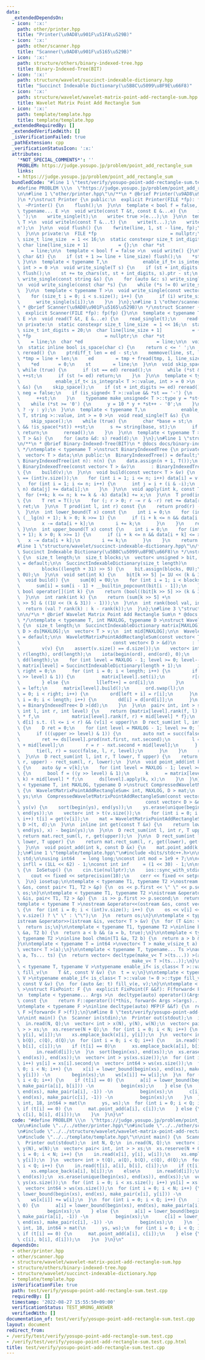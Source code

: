 ```yaml
---
data:
  _extendedDependsOn:
  - icon: ':x:'
    path: other/printer.hpp
    title: "Printer(\u9AD8\u901F\u51FA\u529B)"
  - icon: ':x:'
    path: other/scanner.hpp
    title: "Scanner(\u9AD8\u901F\u5165\u529B)"
  - icon: ':x:'
    path: structure/others/binary-indexed-tree.hpp
    title: Binary-Indexed-Tree(BIT)
  - icon: ':x:'
    path: structure/wavelet/succinct-indexable-dictionary.hpp
    title: "Succinct Indexable Dictionary(\u5B8C\u5099\u8F9E\u66F8)"
  - icon: ':x:'
    path: structure/wavelet/wavelet-matrix-point-add-rectangle-sum.hpp
    title: Wavelet Matrix Point Add Rectangle Sum
  - icon: ':x:'
    path: template/template.hpp
    title: template/template.hpp
  _extendedRequiredBy: []
  _extendedVerifiedWith: []
  _isVerificationFailed: true
  _pathExtension: cpp
  _verificationStatusIcon: ':x:'
  attributes:
    '*NOT_SPECIAL_COMMENTS*': ''
    PROBLEM: https://judge.yosupo.jp/problem/point_add_rectangle_sum
    links:
    - https://judge.yosupo.jp/problem/point_add_rectangle_sum
  bundledCode: "#line 1 \"test/verify/yosupo-point-add-rectangle-sum.test.cpp\"\n\
    #define PROBLEM \\\n  \"https://judge.yosupo.jp/problem/point_add_rectangle_sum\"\
    \n\n#line 1 \"other/printer.hpp\"\n/**\n * @brief Printer(\u9AD8\u901F\u51FA\u529B\
    )\n */\nstruct Printer {\n public:\n  explicit Printer(FILE *fp): fp(fp) {}\n\n\
    \  ~Printer() {\n    flush();\n  }\n\n  template < bool f = false, typename T,\
    \ typename... E >\n  void write(const T &t, const E &...e) {\n    if (f) write_single('\
    \ ');\n    write_single(t);\n    write< true >(e...);\n  }\n\n  template < typename...\
    \ T >\n  void writeln(const T &...t) {\n    write(t...);\n    write_single('\\\
    n');\n  }\n\n  void flush() {\n    fwrite(line, 1, st - line, fp);\n    st = line;\n\
    \  }\n\n private:\n  FILE *fp                           = nullptr;\n  static constexpr\
    \ size_t line_size  = 1 << 16;\n  static constexpr size_t int_digits = 20;\n \
    \ char line[line_size + 1]           = {};\n  char *st                       \
    \    = line;\n\n  template < bool f = false >\n  void write() {}\n\n  void write_single(const\
    \ char &t) {\n    if (st + 1 >= line + line_size) flush();\n    *st++ = t;\n \
    \ }\n\n  template < typename T,\n             enable_if_t< is_integral< T >::value,\
    \ int > = 0 >\n  void write_single(T s) {\n    if (st + int_digits >= line + line_size)\
    \ flush();\n    st += to_chars(st, st + int_digits, s).ptr - st;\n  }\n\n  void\
    \ write_single(const string &s) {\n    for (auto &c: s) write_single(c);\n  }\n\
    \n  void write_single(const char *s) {\n    while (*s != 0) write_single(*s++);\n\
    \  }\n\n  template < typename T >\n  void write_single(const vector< T > &s) {\n\
    \    for (size_t i = 0; i < s.size(); i++) {\n      if (i) write_single(' ');\n\
    \      write_single(s[i]);\n    }\n  }\n};\n#line 1 \"other/scanner.hpp\"\n/**\n\
    \ * @brief Scanner(\u9AD8\u901F\u5165\u529B)\n */\nstruct Scanner {\n public:\n\
    \  explicit Scanner(FILE *fp): fp(fp) {}\n\n  template < typename T, typename...\
    \ E >\n  void read(T &t, E &...e) {\n    read_single(t);\n    read(e...);\n  }\n\
    \n private:\n  static constexpr size_t line_size  = 1 << 16;\n  static constexpr\
    \ size_t int_digits = 20;\n  char line[line_size + 1]           = {};\n  FILE\
    \ *fp                           = nullptr;\n  char *st                       \
    \    = line;\n  char *ed                           = line;\n\n  void read() {}\n\
    \n  static inline bool is_space(char c) {\n    return c <= ' ';\n  }\n\n  void\
    \ reread() {\n    ptrdiff_t len = ed - st;\n    memmove(line, st, len);\n    char\
    \ *tmp = line + len;\n    ed        = tmp + fread(tmp, 1, line_size - len, fp);\n\
    \    *ed       = 0;\n    st        = line;\n  }\n\n  void skip_space() {\n   \
    \ while (true) {\n      if (st == ed) reread();\n      while (*st && is_space(*st))\
    \ ++st;\n      if (st != ed) return;\n    }\n  }\n\n  template < typename T,\n\
    \             enable_if_t< is_integral< T >::value, int > = 0 >\n  void read_single(T\
    \ &s) {\n    skip_space();\n    if (st + int_digits >= ed) reread();\n    bool\
    \ neg = false;\n    if (is_signed< T >::value && *st == '-') {\n      neg = true;\n\
    \      ++st;\n    }\n    typename make_unsigned< T >::type y = *st++ - '0';\n\
    \    while (*st >= '0') {\n      y = 10 * y + *st++ - '0';\n    }\n    s = (neg\
    \ ? -y : y);\n  }\n\n  template < typename T,\n             enable_if_t< is_same<\
    \ T, string >::value, int > = 0 >\n  void read_single(T &s) {\n    s = \"\";\n\
    \    skip_space();\n    while (true) {\n      char *base = st;\n      while (*st\
    \ && !is_space(*st)) ++st;\n      s += string(base, st);\n      if (st != ed)\
    \ return;\n      reread();\n    }\n  }\n\n  template < typename T >\n  void read_single(vector<\
    \ T > &s) {\n    for (auto &d: s) read(d);\n  }\n};\n#line 1 \"structure/others/binary-indexed-tree.hpp\"\
    \n/**\n * @brief Binary-Indexed-Tree(BIT)\n * @docs docs/binary-indexed-tree.md\n\
    \ */\ntemplate < typename T >\nstruct BinaryIndexedTree {\n private:\n  int n;\n\
    \  vector< T > data;\n\n public:\n  BinaryIndexedTree() = default;\n\n  explicit\
    \ BinaryIndexedTree(int n): n(n) {\n    data.assign(n + 1, T());\n  }\n\n  explicit\
    \ BinaryIndexedTree(const vector< T > &v)\n      : BinaryIndexedTree((int)v.size())\
    \ {\n    build(v);\n  }\n\n  void build(const vector< T > &v) {\n    assert(n\
    \ == (int)v.size());\n    for (int i = 1; i <= n; i++) data[i] = v[i - 1];\n \
    \   for (int i = 1; i <= n; i++) {\n      int j = i + (i & -i);\n      if (j <=\
    \ n) data[j] += data[i];\n    }\n  }\n\n  void apply(int k, const T &x) {\n  \
    \  for (++k; k <= n; k += k & -k) data[k] += x;\n  }\n\n  T prod(int r) const\
    \ {\n    T ret = T();\n    for (; r > 0; r -= r & -r) ret += data[r];\n    return\
    \ ret;\n  }\n\n  T prod(int l, int r) const {\n    return prod(r) - prod(l);\n\
    \  }\n\n  int lower_bound(T x) const {\n    int i = 0;\n    for (int k = 1 <<\
    \ (__lg(n) + 1); k > 0; k >>= 1) {\n      if (i + k <= n && data[i + k] < x) {\n\
    \        x -= data[i + k];\n        i += k;\n      }\n    }\n    return i;\n \
    \ }\n\n  int upper_bound(T x) const {\n    int i = 0;\n    for (int k = 1 << (__lg(n)\
    \ + 1); k > 0; k >>= 1) {\n      if (i + k <= n && data[i + k] <= x) {\n     \
    \   x -= data[i + k];\n        i += k;\n      }\n    }\n    return i;\n  }\n};\n\
    #line 1 \"structure/wavelet/succinct-indexable-dictionary.hpp\"\n/**\n * @brief\
    \ Succinct Indexable Dictionary(\u5B8C\u5099\u8F9E\u66F8)\n */\nstruct SuccinctIndexableDictionary\
    \ {\n  size_t length;\n  size_t blocks;\n  vector< unsigned > bit, sum;\n\n  SuccinctIndexableDictionary()\
    \ = default;\n\n  SuccinctIndexableDictionary(size_t length)\n      : length(length),\n\
    \        blocks((length + 31) >> 5) {\n    bit.assign(blocks, 0U);\n    sum.assign(blocks,\
    \ 0U);\n  }\n\n  void set(int k) {\n    bit[k >> 5] |= 1U << (k & 31);\n  }\n\n\
    \  void build() {\n    sum[0] = 0U;\n    for (int i = 1; i < blocks; i++) {\n\
    \      sum[i] = sum[i - 1] + __builtin_popcount(bit[i - 1]);\n    }\n  }\n\n \
    \ bool operator[](int k) {\n    return (bool((bit[k >> 5] >> (k & 31)) & 1));\n\
    \  }\n\n  int rank(int k) {\n    return (sum[k >> 5] +\n            __builtin_popcount(bit[k\
    \ >> 5] & ((1U << (k & 31)) - 1)));\n  }\n\n  int rank(bool val, int k) {\n  \
    \  return (val ? rank(k) : k - rank(k));\n  }\n};\n#line 3 \"structure/wavelet/wavelet-matrix-point-add-rectangle-sum.hpp\"\
    \n\n/*\n * @brief Wavelet Matrix Point Add Rectangle Sum\n * @docs docs/wavelet-matrix-point-add-rectangle-sum.md\n\
    \ */\ntemplate < typename T, int MAXLOG, typename D >\nstruct WaveletMatrixPointAddRectangleSum\
    \ {\n  size_t length;\n  SuccinctIndexableDictionary matrix[MAXLOG];\n  BinaryIndexedTree<\
    \ D > ds[MAXLOG];\n  vector< T > v;\n  int mid[MAXLOG];\n\n  WaveletMatrixPointAddRectangleSum()\
    \ = default;\n\n  WaveletMatrixPointAddRectangleSum(const vector< T > &v,\n  \
    \                                  const vector< D > &d)\n      : length(v.size()),\n\
    \        v(v) {\n    assert(v.size() == d.size());\n    vector< int > l(length),\
    \ r(length), ord(length);\n    iota(begin(ord), end(ord), 0);\n    vector< D >\
    \ dd(length);\n    for (int level = MAXLOG - 1; level >= 0; level--) {\n     \
    \ matrix[level] = SuccinctIndexableDictionary(length + 1);\n      int left = 0,\
    \ right = 0;\n      for (int i = 0; i < length; i++) {\n        if (((v[ord[i]]\
    \ >> level) & 1)) {\n          matrix[level].set(i);\n          r[right++] = ord[i];\n\
    \        } else {\n          l[left++] = ord[i];\n        }\n      }\n      mid[level]\
    \ = left;\n      matrix[level].build();\n      ord.swap(l);\n      for (int i\
    \ = 0; i < right; i++) {\n        ord[left + i] = r[i];\n      }\n      for (int\
    \ i = 0; i < length; i++) {\n        dd[i] = d[ord[i]];\n      }\n      ds[level]\
    \ = BinaryIndexedTree< D >(dd);\n    }\n  }\n\n  pair< int, int > succ(bool f,\
    \ int l, int r, int level) {\n    return {matrix[level].rank(f, l) + mid[level]\
    \ * f,\n            matrix[level].rank(f, r) + mid[level] * f};\n  }\n\n  // count\
    \ d[i] s.t. (l <= i < r) && (v[i] < upper)\n  D rect_sum(int l, int r, T upper)\
    \ {\n    D ret = 0;\n    for (int level = MAXLOG - 1; level >= 0; level--) {\n\
    \      if (((upper >> level) & 1)) {\n        auto nxt = succ(false, l, r, level);\n\
    \        ret += ds[level].prod(nxt.first, nxt.second);\n        l = l - nxt.first\
    \ + mid[level];\n        r = r - nxt.second + mid[level];\n      } else {\n  \
    \      tie(l, r) = succ(false, l, r, level);\n      }\n    }\n    return ret;\n\
    \  }\n\n  D rect_sum(int l, int r, T lower, T upper) {\n    return rect_sum(l,\
    \ r, upper) - rect_sum(l, r, lower);\n  }\n\n  void point_add(int k, const D &x)\
    \ {\n    auto &y = v[k];\n    for (int level = MAXLOG - 1; level >= 0; level--)\
    \ {\n      bool f = ((y >> level) & 1);\n      k      = matrix[level].rank(f,\
    \ k) + mid[level] * f;\n      ds[level].apply(k, x);\n    }\n  }\n};\n\ntemplate\
    \ < typename T, int MAXLOG, typename D >\nstruct CompressedWaveletMatrixPointAddRectangleSum\
    \ {\n  WaveletMatrixPointAddRectangleSum< int, MAXLOG, D > mat;\n  vector< T >\
    \ ys;\n\n  CompressedWaveletMatrixPointAddRectangleSum(const vector< T > &v,\n\
    \                                              const vector< D > &d)\n      :\
    \ ys(v) {\n    sort(begin(ys), end(ys));\n    ys.erase(unique(begin(ys), end(ys)),\
    \ end(ys));\n    vector< int > t(v.size());\n    for (int i = 0; i < v.size();\
    \ i++) t[i] = get(v[i]);\n    mat = WaveletMatrixPointAddRectangleSum< int, MAXLOG,\
    \ D >(t, d);\n  }\n\n  inline int get(const T &x) {\n    return lower_bound(begin(ys),\
    \ end(ys), x) - begin(ys);\n  }\n\n  D rect_sum(int l, int r, T upper) {\n   \
    \ return mat.rect_sum(l, r, get(upper));\n  }\n\n  D rect_sum(int l, int r, T\
    \ lower, T upper) {\n    return mat.rect_sum(l, r, get(lower), get(upper));\n\
    \  }\n\n  void point_add(int k, const D &x) {\n    mat.point_add(k, x);\n  }\n\
    };\n#line 1 \"template/template.hpp\"\n#include <bits/stdc++.h>\n\nusing namespace\
    \ std;\n\nusing int64   = long long;\nconst int mod = 1e9 + 7;\n\nconst int64\
    \ infll = (1LL << 62) - 1;\nconst int inf     = (1 << 30) - 1;\n\nstruct IoSetup\
    \ {\n  IoSetup() {\n    cin.tie(nullptr);\n    ios::sync_with_stdio(false);\n\
    \    cout << fixed << setprecision(10);\n    cerr << fixed << setprecision(10);\n\
    \  }\n} iosetup;\n\ntemplate < typename T1, typename T2 >\nostream &operator<<(ostream\
    \ &os, const pair< T1, T2 > &p) {\n  os << p.first << \" \" << p.second;\n  return\
    \ os;\n}\n\ntemplate < typename T1, typename T2 >\nistream &operator>>(istream\
    \ &is, pair< T1, T2 > &p) {\n  is >> p.first >> p.second;\n  return is;\n}\n\n\
    template < typename T >\nostream &operator<<(ostream &os, const vector< T > &v)\
    \ {\n  for (int i = 0; i < (int)v.size(); i++) {\n    os << v[i] << (i + 1 !=\
    \ v.size() ? \" \" : \"\");\n  }\n  return os;\n}\n\ntemplate < typename T >\n\
    istream &operator>>(istream &is, vector< T > &v) {\n  for (T &in: v) is >> in;\n\
    \  return is;\n}\n\ntemplate < typename T1, typename T2 >\ninline bool chmax(T1\
    \ &a, T2 b) {\n  return a < b && (a = b, true);\n}\n\ntemplate < typename T1,\
    \ typename T2 >\ninline bool chmin(T1 &a, T2 b) {\n  return a > b && (a = b, true);\n\
    }\n\ntemplate < typename T = int64 >\nvector< T > make_v(size_t a) {\n  return\
    \ vector< T >(a);\n}\n\ntemplate < typename T, typename... Ts >\nauto make_v(size_t\
    \ a, Ts... ts) {\n  return vector< decltype(make_v< T >(ts...)) >(a,\n       \
    \                                         make_v< T >(ts...));\n}\n\ntemplate\
    \ < typename T, typename V >\ntypename enable_if< is_class< T >::value == 0 >::type\
    \ fill_v(\n    T &t, const V &v) {\n  t = v;\n}\n\ntemplate < typename T, typename\
    \ V >\ntypename enable_if< is_class< T >::value != 0 >::type fill_v(\n    T &t,\
    \ const V &v) {\n  for (auto &e: t) fill_v(e, v);\n}\n\ntemplate < typename F\
    \ >\nstruct FixPoint: F {\n  explicit FixPoint(F &&f): F(forward< F >(f)) {}\n\
    \n  template < typename... Args >\n  decltype(auto) operator()(Args &&...args)\
    \ const {\n    return F::operator()(*this, forward< Args >(args)...);\n  }\n};\n\
    \ntemplate < typename F >\ninline decltype(auto) MFP(F &&f) {\n  return FixPoint<\
    \ F >{forward< F >(f)};\n}\n#line 8 \"test/verify/yosupo-point-add-rectangle-sum.test.cpp\"\
    \n\nint main() {\n  Scanner in(stdin);\n  Printer out(stdout);\n  int N, Q;\n\
    \  in.read(N, Q);\n  vector< int > x(N), y(N), w(N);\n  vector< pair< int, int\
    \ > > xs;\n  xs.reserve(N + Q);\n  for (int i = 0; i < N; i++) {\n    in.read(x[i],\
    \ y[i], w[i]);\n    xs.emplace_back(x[i], y[i]);\n  }\n  vector< int > t(Q), a(Q),\
    \ b(Q), c(Q), d(Q);\n  for (int i = 0; i < Q; i++) {\n    in.read(t[i], a[i],\
    \ b[i], c[i]);\n    if (t[i] == 0)\n      xs.emplace_back(a[i], b[i]);\n    else\n\
    \      in.read(d[i]);\n  }\n  sort(begin(xs), end(xs));\n  xs.erase(unique(begin(xs),\
    \ end(xs)), end(xs));\n  vector< int > ys(xs.size());\n  for (int i = 0; i < xs.size();\
    \ i++) ys[i] = xs[i].second;\n  vector< int64 > ws(xs.size());\n  for (int i =\
    \ 0; i < N; i++) {\n    x[i] = lower_bound(begin(xs), end(xs), make_pair(x[i],\
    \ y[i])) -\n        begin(xs);\n    ws[x[i]] += w[i];\n  }\n  for (int i = 0;\
    \ i < Q; i++) {\n    if (t[i] == 0) {\n      a[i] = lower_bound(begin(xs), end(xs),\
    \ make_pair(a[i], b[i])) -\n          begin(xs);\n    } else {\n      a[i] = lower_bound(begin(xs),\
    \ end(xs), make_pair(a[i], -1)) -\n          begin(xs);\n      c[i] = lower_bound(begin(xs),\
    \ end(xs), make_pair(c[i], -1)) -\n          begin(xs);\n    }\n  }\n  CompressedWaveletMatrixPointAddRectangleSum<\
    \ int, 18, int64 > mat(\n      ys, ws);\n  for (int i = 0; i < Q; i++) {\n   \
    \ if (t[i] == 0) {\n      mat.point_add(a[i], c[i]);\n    } else {\n      out.writeln(mat.rect_sum(a[i],\
    \ c[i], b[i], d[i]));\n    }\n  }\n}\n"
  code: "#define PROBLEM \\\n  \"https://judge.yosupo.jp/problem/point_add_rectangle_sum\"\
    \n\n#include \"../../other/printer.hpp\"\n#include \"../../other/scanner.hpp\"\
    \n#include \"../../structure/wavelet/wavelet-matrix-point-add-rectangle-sum.hpp\"\
    \n#include \"../../template/template.hpp\"\n\nint main() {\n  Scanner in(stdin);\n\
    \  Printer out(stdout);\n  int N, Q;\n  in.read(N, Q);\n  vector< int > x(N),\
    \ y(N), w(N);\n  vector< pair< int, int > > xs;\n  xs.reserve(N + Q);\n  for (int\
    \ i = 0; i < N; i++) {\n    in.read(x[i], y[i], w[i]);\n    xs.emplace_back(x[i],\
    \ y[i]);\n  }\n  vector< int > t(Q), a(Q), b(Q), c(Q), d(Q);\n  for (int i = 0;\
    \ i < Q; i++) {\n    in.read(t[i], a[i], b[i], c[i]);\n    if (t[i] == 0)\n  \
    \    xs.emplace_back(a[i], b[i]);\n    else\n      in.read(d[i]);\n  }\n  sort(begin(xs),\
    \ end(xs));\n  xs.erase(unique(begin(xs), end(xs)), end(xs));\n  vector< int >\
    \ ys(xs.size());\n  for (int i = 0; i < xs.size(); i++) ys[i] = xs[i].second;\n\
    \  vector< int64 > ws(xs.size());\n  for (int i = 0; i < N; i++) {\n    x[i] =\
    \ lower_bound(begin(xs), end(xs), make_pair(x[i], y[i])) -\n        begin(xs);\n\
    \    ws[x[i]] += w[i];\n  }\n  for (int i = 0; i < Q; i++) {\n    if (t[i] ==\
    \ 0) {\n      a[i] = lower_bound(begin(xs), end(xs), make_pair(a[i], b[i])) -\n\
    \          begin(xs);\n    } else {\n      a[i] = lower_bound(begin(xs), end(xs),\
    \ make_pair(a[i], -1)) -\n          begin(xs);\n      c[i] = lower_bound(begin(xs),\
    \ end(xs), make_pair(c[i], -1)) -\n          begin(xs);\n    }\n  }\n  CompressedWaveletMatrixPointAddRectangleSum<\
    \ int, 18, int64 > mat(\n      ys, ws);\n  for (int i = 0; i < Q; i++) {\n   \
    \ if (t[i] == 0) {\n      mat.point_add(a[i], c[i]);\n    } else {\n      out.writeln(mat.rect_sum(a[i],\
    \ c[i], b[i], d[i]));\n    }\n  }\n}\n"
  dependsOn:
  - other/printer.hpp
  - other/scanner.hpp
  - structure/wavelet/wavelet-matrix-point-add-rectangle-sum.hpp
  - structure/others/binary-indexed-tree.hpp
  - structure/wavelet/succinct-indexable-dictionary.hpp
  - template/template.hpp
  isVerificationFile: true
  path: test/verify/yosupo-point-add-rectangle-sum.test.cpp
  requiredBy: []
  timestamp: '2022-08-27 15:55:50+09:00'
  verificationStatus: TEST_WRONG_ANSWER
  verifiedWith: []
documentation_of: test/verify/yosupo-point-add-rectangle-sum.test.cpp
layout: document
redirect_from:
- /verify/test/verify/yosupo-point-add-rectangle-sum.test.cpp
- /verify/test/verify/yosupo-point-add-rectangle-sum.test.cpp.html
title: test/verify/yosupo-point-add-rectangle-sum.test.cpp
---
```

